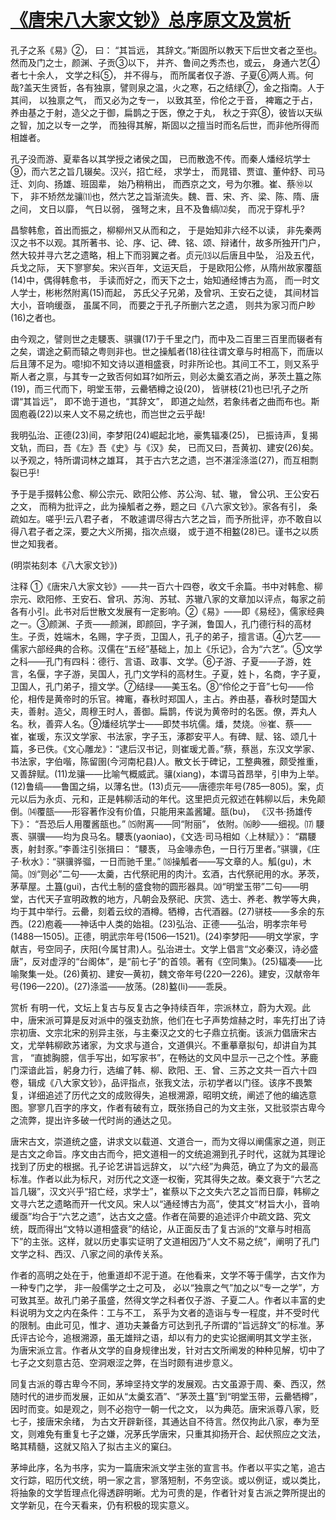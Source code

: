 # [《唐宋八大家文钞》总序原文及赏析](https://www.vrrw.net/wx/14430.html)

孔子之系《易》②， 曰： “其旨远， 其辞文。”斯固所以教天下后世文者之至也。然而及门之士，颜渊、子贡③以下， 并齐、鲁间之秀杰也，或云， 身通六艺④者七十余人， 文学之科⑤， 并不得与， 而所属者仅子游、子夏⑥两人焉。何哉?盖天生贤哲，各有独禀，譬则泉之温，火之寒，石之结绿⑦，金之指南。人于其间， 以独禀之气， 而又必为之专一， 以致其至，伶伦之于音， 裨竈之于占， 养由基之于射，造父之于御，扁鹊之于医，僚之于丸， 秋之于弈⑧，彼皆以天纵之智，加之以专一之学， 而独得其解，斯固以之擅当时而名后世，而非他所得而相雄者。

孔子没而游、夏辈各以其学授之诸侯之国， 已而散逸不传。而秦人燔经坑学士⑨，而六艺之旨几辍矣。汉兴，招亡经， 求学士， 而晁错、贾谊、董仲舒、司马迁、刘向、扬雄、班固辈， 始乃稍稍出， 而西京之文，号为尔雅。崔、蔡⑩以下， 非不矫然龙骧⑾也，然六艺之旨渐流失。魏、晋、宋、齐、梁、陈、隋、唐之间， 文日以靡， 气日以弱， 强弩之末，且不及鲁缟⑿矣， 而况于穿札乎?

昌黎韩愈，首出而振之，柳柳州又从而和之， 于是始知非六经不以读， 非先秦两汉之书不以观。其所著书、论、序、记、碑、铭、颂、辩诸什，故多所独开门户，然大较并寻六艺之遗略，相上下而羽翼之者。贞元⒀以后唐且中坠， 沿及五代，兵戈之际， 天下寥寥矣。宋兴百年，文运天启， 于是欧阳公修，从隋州故家覆瓿(14)中，偶得韩愈书， 手读而好之，而天下之士，始知通经博古为高， 而一时文人学士，彬彬然附离(15)而起， 苏氏父子兄弟，及曾巩、王安石之徒， 其间材旨大小，音响缓亟， 虽属不同， 而要之于孔子所删六艺之遗， 则共为家习而户眇(16)之者也。

由今观之，譬则世之走騕褭、骐骥(17)于千里之门，而中及二百里三百里而辍者有之矣，谓途之蓟而辕之粤则非也。世之操觚者(18)往往谓文章与时相高下，而唐以后且薄不足为。噫!抑不知文诗以道相盛衰，时非所论也。其间工不工，则又系乎斯人者之禀，与其专一之致否何如耳?如所云，则必太羹玄酒之尚，茅茨土簋之陈(19)，而三代而下，明堂玉带，云罍牺樽之设(20)， 皆骈枝(21)也已!孔子之所谓“其旨远”， 即不诡于道也，“其辞文”， 即道之灿然，若象纬者之曲而布也。斯固庖羲(22)以来人文不易之统也，而岂世之云乎哉!

我明弘治、正德(23)间，李梦阳(24)崛起北地，豪隽辐凑(25)， 已振诗声，复揭文轨，而曰，吾《左》吾《史》与《汉》矣， 已而又曰，吾黄初、建安(26)矣。以予观之，特所谓词林之雄耳， 其于古六艺之遗，岂不湛淫涤滥(27)，而互相剽裂已乎!

予于是手掇韩公愈、柳公宗元、欧阳公修、苏公洵、轼、辙， 曾公巩、王公安石之文， 而稍为批评之，此为操觚者之券，题之曰《八六家文钞》。家各有引， 条疏如左。嗟乎!云八君子者， 不敢遽谓尽得古六艺之旨，而予所批评，亦不敢自以得八君子者之深，要之大义所揭，指次点缀， 或于道不相盭(28)已。谨书之以质世之知我者。

(明崇祐刻本《八大家文钞》)



注释 ①《唐宋八大家文钞》——共一百六十四卷，收文千余篇。书中对韩愈、柳宗元、欧阳修、王安石、曾巩、苏洵、苏轼、苏辙八家的文章加以评点，每家之前各有小引。此书对后世散文发展有一定影响。②《易》——即《易经》，儒家经典之一。③颜渊、子贡——颜渊，即颜回，字子渊，鲁国人，孔门德行科的高材生。子贡，姓端木，名赐，字子贡，卫国人，孔子的弟子，擅言语。④六艺——儒家六部经典的合称。汉儒在“五经”基础上，加上《乐记》，合为“六艺”。⑤文学之科——孔门有四科：德行、言语、政事、文学。⑥子游、子夏——子游，姓言，名偃，字子游，吴国人，孔门文学科的高材生。子夏，姓卜，名商，字子夏，卫国人，孔门弟子，擅文学。⑦结绿——美玉名。⑧“伶伦之于音”七句——伶伦，相传是黄帝时的乐官。裨竃，春秋时郑国人，主占。养由基，春秋时楚国大夫，善射。造父，周穆王时人，善御。扁鹊，传说为黄帝时的名医。僚，弄丸人名。秋，善弈人名。⑨燔经坑学士——即焚书坑儒。燔，焚烧。⑩崔、蔡——崔，崔瑗，东汉文学家、书法家，字子玉，涿郡安平人。有碑、赋、铭、颂几十篇，多已佚。《文心雕龙》：“逮后汉书记，则崔瑗尤善。”蔡，蔡邕，东汉文学家、书法家，字伯喈，陈留圉(今河南杞县)人。散文长于碑记，工整典雅，颇受推重，又善辞赋。(11)龙骧——比喻气概威武。骧(xiang)，本谓马首昂举，引申为上举。(12)鲁缟——鲁国之绢，以薄名世。(13)贞元——唐德宗年号(785—805)。案，贞元以后为永贞、元和，正是韩柳活动的年代。这里把贞元叙述在韩柳以后，未免颠倒。⒁覆瓿——形容著作没有价值，只能用来盖酱罐。瓿(bu)， 《汉书·扬雄传下》： “吾恐后人用覆酱瓿也。” ⒂附离——同“附丽”， 依附。⒃眇——细视。⒄ 騕褭、骐骥——均为良马名。騕褭(yaoniao)，《文选·司马相如〈上林赋〉》： “羂騕褭，射封豕。”李善注引张揖曰： “騕褭， 马金喙赤色，一日行万里者。”骐骥，《庄子·秋水》：“骐骥骅骝，一日而驰千里。” ⒅操觚者——写文章的人。觚(gu)，木简。⒆“则必”二句——太羹，古代祭祀用的肉汁。玄酒，古代祭祀用的水。茅茨，茅草屋。土簋(gui)，古代土制的盛食物的圆形器具。⒇“明堂玉带”二句——明堂，古代天子宣明政教的地方，凡朝会及祭祀、庆赏、选士、养老、教学等大典，均于其中举行。云罍，刻着云纹的酒樽。牺樽，古代酒器。(27)骈枝——多余的东西。(22)庖羲——神话中人类的始祖。(23)弘治、正德——弘治，明孝宗年号(1488—1505)。正德，明武宗年号(1506—1521)。(24)李梦阳——明文学家，字献吉，号空同子，庆阳(今属甘肃)人。弘治进士。文学上倡言“文必秦汉，诗必盛唐”，反对虚浮的“台阁体”，是“前七子”的首领。著有《空同集》。(25)辐凑——比喻聚集一处。(26)黄初、建安—黄初，魏文帝年号(220—226)。建安，汉献帝年号(196—220)。(27)涤滥——放荡。(28)盭(li)——乖戾。

赏析 有明一代，文坛上复古与反复古之争持续百年，宗派林立，蔚为大观。此中，唐宋派可算是反对派中的强支劲旅，他们在七子声势煊赫之时，率先打出了诗宗初唐、文宗北宋的别异主张，与主秦汉之文的七子鼎立抗衡。该派力倡唐宋古文，尤举韩柳欧苏诸家，为文求与道合，文道俱兴。不重摹章拟句，却讲自为其言， “直摅胸臆，信手写出，如写家书”，在畅达的文风中显示一己之个性。茅鹿门深谙此旨，躬身力行，选编了韩、柳、欧阳、王、曾、三苏之文共一百六十四卷，辑成《八大家文钞》，品评指点，张我文法，示初学者以门径。该序不畏繁复，详细追述了历代之文的成败得失，追根溯源，昭明文统，阐述了他的编选意图。寥寥几百字的序文，作者有破有立，既张扬自己的为文主张，又批驳崇古卑今之流弊，提出许多破一代时尚的通达之见。

唐宋古文，崇道统之盛，讲求文以载道、文道合一，而为文得以阐儒家之道，则正是古文之命旨。序文由古而今，把文道相一的文统追溯到孔子时代，这就为其理论找到了历史的根据。孔子论艺讲旨远辞文， 以“六经”为典范，确立了为文的最高标准。作者以此为标尺，对历代之文逐一权衡，究其得失之故。秦文衰于“六艺之旨几辍”，汉文兴乎“招亡经，求学士”，崔蔡以下之文失六艺之旨而日靡，韩柳之文寻六艺之遗略而开一代文风。宋人以“通经博古为高”，使其文“材旨大小，音响缓亟”均合于“六艺之遗”，达古文之盛。作者在简要的追述评介中疏文路、究文统，既而得出“文特以道相盛衰”的结论，从正面反击了复古派的“文章与时相高下”的主张。这样，就以历史事实证明了文道相因乃“人文不易之统”，阐明了孔门文学之科、西汉、八家之间的承传关系。

作者的高明之处在于，他重道却不泥于道。在他看来，文学不等于儒学，古文作为一种专门之学， 非一般儒学之士之可及， 必以“独禀之气”加之以“专一之学”，方可致其至。故孔门弟子虽盛，然得文学之科者仅子游、子夏二人。作者以丰富的史料说明为文之内在条件：工与不工， 系乎为文者的造诣与专一程度，并不受时代的限制。由此可见，惟才、道功夫兼备方可达到孔子所谓的“旨远辞文”的标准。茅氏评古论今，追根溯源，虽无雄辩之语，却以有力的史实论据阐明其文学主张， 为唐宋派立言。作者从文学的自身规律出发，针对古文所阐发的种种见解，切中了七子之文刻意古范、空洞艰涩之弊，在当时颇有进步意义。

同复古派的尊古卑今不同，茅坤坚持文学的发展观。古文虽源于周、秦、西汉，然随时代的进步而发展，正如从“太羹玄酒”、“茅茨土簋”到“明堂玉带，云罍牺樽”，因时而变。如是观之，则不必抱守一朝一代之文， 以为典范。唐宋派尊八家，贬七子，接唐宋余绪， 为古文开辟新径，其通达自不待言。然仅拘此八家，奉为至文，则难免有重复七子之嫌，况茅氏学唐宋，只重其抑扬开合、起伏照应之文法，略其精髓，这就又陷入了拟古主义的窠臼。

茅坤此序，名为书序，实为一篇唐宋派文学主张的宣言书。作者以平实之笔，追古文行踪，昭历代文统，明一家之言，寥落短制，不务空谈。或以例证，或以类比，将抽象的文学哲理点化得透辟明晰。尤为可贵的是，作者针对复古派之弊所提出的文学新见，在今天看来，仍有积极的现实意义。

